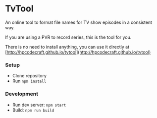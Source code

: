 # TvTool

An online tool to format file names for TV show episodes in a consistent way.

If you are using a PVR to record series, this is the tool for you.

There is no need to install anything, you can use it directly at [http://hpcodecraft.github.io/tvtool](http://hpcodecraft.github.io/tvtool)

### Setup

- Clone repository
- Run `npm install`

### Development

- Run dev server: `npm start`
- Build: `npm run build`
